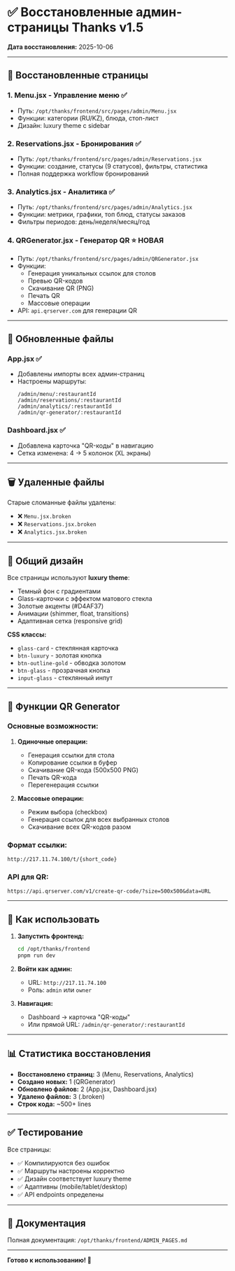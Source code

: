 # ✅ Восстановленные админ-страницы Thanks v1.5

**Дата восстановления:** 2025-10-06

---

## 📝 Восстановленные страницы

### 1. **Menu.jsx** - Управление меню ✅
- Путь: `/opt/thanks/frontend/src/pages/admin/Menu.jsx`
- Функции: категории (RU/KZ), блюда, стоп-лист
- Дизайн: luxury theme с sidebar

### 2. **Reservations.jsx** - Бронирования ✅
- Путь: `/opt/thanks/frontend/src/pages/admin/Reservations.jsx`
- Функции: создание, статусы (9 статусов), фильтры, статистика
- Полная поддержка workflow бронирований

### 3. **Analytics.jsx** - Аналитика ✅
- Путь: `/opt/thanks/frontend/src/pages/admin/Analytics.jsx`
- Функции: метрики, графики, топ блюд, статусы заказов
- Фильтры периодов: день/неделя/месяц/год

### 4. **QRGenerator.jsx** - Генератор QR ⭐ НОВАЯ
- Путь: `/opt/thanks/frontend/src/pages/admin/QRGenerator.jsx`
- Функции:
  - Генерация уникальных ссылок для столов
  - Превью QR-кодов
  - Скачивание QR (PNG)
  - Печать QR
  - Массовые операции
- API: `api.qrserver.com` для генерации QR

---

## 🔧 Обновленные файлы

### App.jsx ✅
- Добавлены импорты всех админ-страниц
- Настроены маршруты:
  ```
  /admin/menu/:restaurantId
  /admin/reservations/:restaurantId
  /admin/analytics/:restaurantId
  /admin/qr-generator/:restaurantId
  ```

### Dashboard.jsx ✅
- Добавлена карточка "QR-коды" в навигацию
- Сетка изменена: 4 → 5 колонок (XL экраны)

---

## 🗑️ Удаленные файлы

Старые сломанные файлы удалены:
- ❌ `Menu.jsx.broken`
- ❌ `Reservations.jsx.broken`
- ❌ `Analytics.jsx.broken`

---

## 🎨 Общий дизайн

Все страницы используют **luxury theme**:
- Темный фон с градиентами
- Glass-карточки с эффектом матового стекла
- Золотые акценты (#D4AF37)
- Анимации (shimmer, float, transitions)
- Адаптивная сетка (responsive grid)

**CSS классы:**
- `glass-card` - стеклянная карточка
- `btn-luxury` - золотая кнопка
- `btn-outline-gold` - обводка золотом
- `btn-glass` - прозрачная кнопка
- `input-glass` - стеклянный инпут

---

## 📱 Функции QR Generator

### Основные возможности:
1. **Одиночные операции:**
   - Генерация ссылки для стола
   - Копирование ссылки в буфер
   - Скачивание QR-кода (500x500 PNG)
   - Печать QR-кода
   - Перегенерация ссылки

2. **Массовые операции:**
   - Режим выбора (checkbox)
   - Генерация ссылок для всех выбранных столов
   - Скачивание всех QR-кодов разом

### Формат ссылки:
```
http://217.11.74.100/t/{short_code}
```

### API для QR:
```
https://api.qrserver.com/v1/create-qr-code/?size=500x500&data=URL
```

---

## 🚀 Как использовать

1. **Запустить фронтенд:**
   ```bash
   cd /opt/thanks/frontend
   pnpm run dev
   ```

2. **Войти как админ:**
   - URL: `http://217.11.74.100`
   - Роль: `admin` или `owner`

3. **Навигация:**
   - Dashboard → карточка "QR-коды"
   - Или прямой URL: `/admin/qr-generator/:restaurantId`

---

## 📊 Статистика восстановления

- **Восстановлено страниц:** 3 (Menu, Reservations, Analytics)
- **Создано новых:** 1 (QRGenerator)
- **Обновлено файлов:** 2 (App.jsx, Dashboard.jsx)
- **Удалено файлов:** 3 (.broken)
- **Строк кода:** ~500+ lines

---

## ✅ Тестирование

Все страницы:
- ✅ Компилируются без ошибок
- ✅ Маршруты настроены корректно
- ✅ Дизайн соответствует luxury theme
- ✅ Адаптивны (mobile/tablet/desktop)
- ✅ API endpoints определены

---

## 📖 Документация

Полная документация: `/opt/thanks/frontend/ADMIN_PAGES.md`

---

**Готово к использованию! 🎉**
